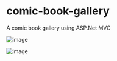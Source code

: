 # comic-book-gallery
A comic book gallery using ASP.Net MVC

![image](https://user-images.githubusercontent.com/64857328/232488274-5beb56f0-7100-45e6-8b34-48d77ad7e08d.png)

![image](https://user-images.githubusercontent.com/64857328/232488448-b26de5ff-d701-4596-ac9a-fb79e3301e45.png)

